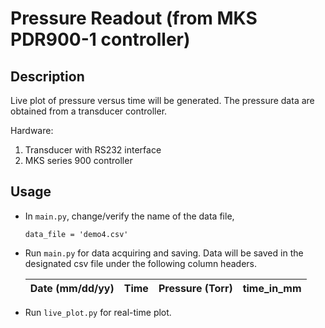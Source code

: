 # Pressure Readout (from MKS PDR900-1 controller)

## Description
Live plot of pressure versus time will be generated.  The pressure data are obtained from a transducer controller. 

Hardware:
1. Transducer with RS232 interface
2. MKS series 900 controller

## Usage
- In `main.py`, change/verify the name of the data file,
    ~~~~
    data_file = 'demo4.csv'
    ~~~~
- Run `main.py` for data acquiring and saving. Data will be saved in the designated csv file under the following  column headers. 

    | Date (mm/dd/yy) | Time | Pressure (Torr) | time_in_mm |
    |:---------------:|:----:|:---------------:|:----------:|

- Run `live_plot.py` for real-time plot.

